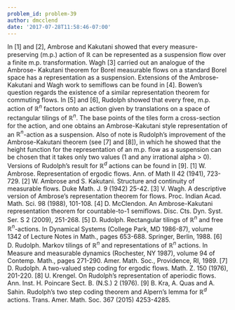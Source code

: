 ```yaml
---
problem_id: problem-39
author: dmcclend
date: '2017-07-28T11:58:46-07:00'
---
```

In [1] and [2], Ambrose and Kakutani showed that every measure-preserving
(m.p.) action of $\mathbb{R}$ can be represented as a suspension flow over a
finite m.p. transformation. Wagh [3] carried out an analogue of the Ambrose-
Kakutani theorem for Borel measurable flows on a standard Borel space has a
representation as a suspension. Extensions of the Ambrose-Kakutani and Wagh
work to semiflows can be found in [4]. Bowen’s question regards the existence
of a similar representation theorem for commuting flows. In [5] and [6],
Rudolph showed that every free, m.p. action of $\mathbb{R}^n$ factors onto an
action given by translations on a space of rectangular tilings of
$\mathbb{R}^n$. The base points of the tiles form a cross-section for the
action, and one obtains an Ambrose-Kakutani style representation of an
$\mathbb{R}^n$-action as a suspension. Also of note is Rudolph’s improvement
of the Ambrose-Kakutani theorem (see [7] and [8]), in which he showed that the
height function for the representation of an m.p. flow as a suspension can be
chosen that it takes only two values (1 and any irrational alpha > 0).
Versions of Rudolph’s result for $\mathbb{R}^d$ actions can be found in [9].
[1] W. Ambrose. Representation of ergodic flows. Ann. of Math II 42 (1941),
723-729. [2] W. Ambrose and S. Kakutani. Structure and continuity of
measurable flows. Duke Math. J. 9 (1942) 25-42. [3] V. Wagh. A descriptive
version of Ambrose’s representation theorem for flows. Proc. Indian Acad.
Math. Sci. 98 (1988), 101-108. [4] D. McClendon. An Ambrose-Kakutani
representation theorem for countable-to-1 semiflows. Disc. Cts. Dyn. Syst.
Ser. S 2 (2009), 251-268. [5] D. Rudolph. Rectangular tilings of
$\mathbb{R}^n$ and free $\mathbb{R}^n$-actions. In Dynamical Systems (College
Park, MD 1986-87), volume 1342 of Lecture Notes in Math., pages 653-688.
Springer, Berlin, 1988. [6] D. Rudolph. Markov tilings of $\mathbb{R}^n$ and
representations of $\mathbb{R}^n$ actions. In Measure and measurable dynamics
(Rochester, NY 1987), volume 94 of Contemp. Math., pages 271-290. Amer. Math.
Soc., Providence, RI, 1989. [7] D. Rudolph. A two-valued step coding for
ergodic flows. Math. Z. 150 (1976), 201-220. [8] U. Krengel. On Rudolph’s
representation of aperiodic flows. Ann. Inst. H. Poincare Sect. B. (N.S.) 2
(1976). [9] B. Kra, A. Quas and A. Sahin. Rudolph’s two step coding theorem
and Alpern’s lemma for $\mathbb{R}^d$ actions. Trans. Amer. Math. Soc. 367
(2015) 4253-4285.

